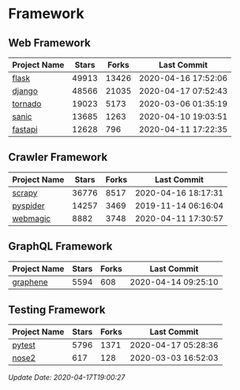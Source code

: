# Framework

## Web Framework

| Project Name | Stars | Forks | Last Commit |
| ------------ | ----- | ----- | ----------- |
| [flask](https://github.com/pallets/flask) | 49913 | 13426 | 2020-04-16 17:52:06 |
| [django](https://github.com/django/django) | 48566 | 21035 | 2020-04-17 07:52:43 |
| [tornado](https://github.com/tornadoweb/tornado) | 19023 | 5173 | 2020-03-06 01:35:19 |
| [sanic](https://github.com/huge-success/sanic) | 13685 | 1263 | 2020-04-10 19:03:51 |
| [fastapi](https://github.com/tiangolo/fastapi) | 12628 | 796 | 2020-04-11 17:22:35 |

## Crawler Framework

| Project Name | Stars | Forks | Last Commit |
| ------------ | ----- | ----- | ----------- |
| [scrapy](https://github.com/scrapy/scrapy) | 36776 | 8517 | 2020-04-16 18:17:31 |
| [pyspider](https://github.com/binux/pyspider) | 14257 | 3469 | 2019-11-14 06:16:04 |
| [webmagic](https://github.com/code4craft/webmagic) | 8882 | 3748 | 2020-04-11 17:30:57 |

## GraphQL Framework

| Project Name | Stars | Forks | Last Commit |
| ------------ | ----- | ----- | ----------- |
| [graphene](https://github.com/graphql-python/graphene) | 5594 | 608 | 2020-04-14 09:25:10 |

## Testing Framework

| Project Name | Stars | Forks | Last Commit |
| ------------ | ----- | ----- | ----------- |
| [pytest](https://github.com/pytest-dev/pytest) | 5796 | 1371 | 2020-04-17 05:28:36 |
| [nose2](https://github.com/nose-devs/nose2) | 617 | 128 | 2020-03-03 16:52:03 |

*Update Date: 2020-04-17T19:00:27*